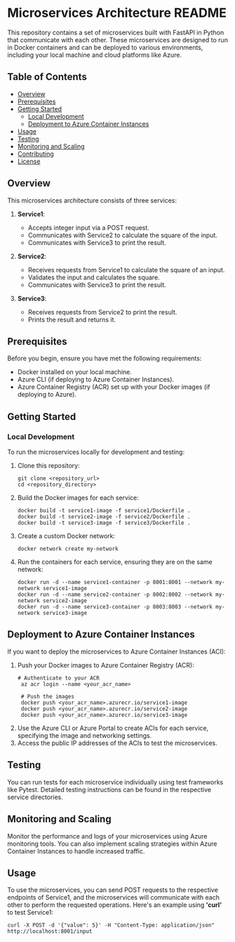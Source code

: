 # Microservices Architecture README

This repository contains a set of microservices built with FastAPI in Python that communicate with each other. These microservices are designed to run in Docker containers and can be deployed to various environments, including your local machine and cloud platforms like Azure.

## Table of Contents

- [Overview](#overview)
- [Prerequisites](#prerequisites)
- [Getting Started](#getting-started)
  - [Local Development](#local-development)
  - [Deployment to Azure Container Instances](#deployment-to-azure-container-instances)
- [Usage](#usage)
- [Testing](#testing)
- [Monitoring and Scaling](#monitoring-and-scaling)
- [Contributing](#contributing)
- [License](#license)

## Overview

This microservices architecture consists of three services:

1. **Service1**:
   - Accepts integer input via a POST request.
   - Communicates with Service2 to calculate the square of the input.
   - Communicates with Service3 to print the result.
   
2. **Service2**:
   - Receives requests from Service1 to calculate the square of an input.
   - Validates the input and calculates the square.
   - Communicates with Service3 to print the result.

3. **Service3**:
   - Receives requests from Service2 to print the result.
   - Prints the result and returns it.

## Prerequisites

Before you begin, ensure you have met the following requirements:

- Docker installed on your local machine.
- Azure CLI (if deploying to Azure Container Instances).
- Azure Container Registry (ACR) set up with your Docker images (if deploying to Azure).

## Getting Started

### Local Development

To run the microservices locally for development and testing:

1. Clone this repository:

   ```shell
   git clone <repository_url>
   cd <repository_directory>

2. Build the Docker images for each service:
   
   ```shell
   docker build -t service1-image -f service1/Dockerfile .
   docker build -t service2-image -f service2/Dockerfile .
   docker build -t service3-image -f service3/Dockerfile .

3. Create a custom Docker network:

   ```shell
   docker network create my-network

4. Run the containers for each service, ensuring they are on the same network:

   ```shell
   docker run -d --name service1-container -p 8001:8001 --network my-network service1-image
   docker run -d --name service2-container -p 8002:8002 --network my-network service2-image
   docker run -d --name service3-container -p 8003:8003 --network my-network service3-image

## Deployment to Azure Container Instances
If you want to deploy the microservices to Azure Container Instances (ACI):
1. Push your Docker images to Azure Container Registry (ACR):
   ```shell
   # Authenticate to your ACR
    az acr login --name <your_acr_name>
    
    # Push the images
    docker push <your_acr_name>.azurecr.io/service1-image
    docker push <your_acr_name>.azurecr.io/service2-image
    docker push <your_acr_name>.azurecr.io/service3-image

3. Use the Azure CLI or Azure Portal to create ACIs for each service, specifying the image and networking settings.
4. Access the public IP addresses of the ACIs to test the microservices.

## Testing
You can run tests for each microservice individually using test frameworks like Pytest. Detailed testing instructions can be found in the respective service directories.
## Monitoring and Scaling
Monitor the performance and logs of your microservices using Azure monitoring tools. You can also implement scaling strategies within Azure Container Instances to handle increased traffic.
## Usage
To use the microservices, you can send POST requests to the respective endpoints of Service1, and the microservices will communicate with each other to perform the requested operations.
Here's an example using **'curl'** to test Service1:
   ```shell
   curl -X POST -d '{"value": 5}' -H "Content-Type: application/json" http://localhost:8001/input


